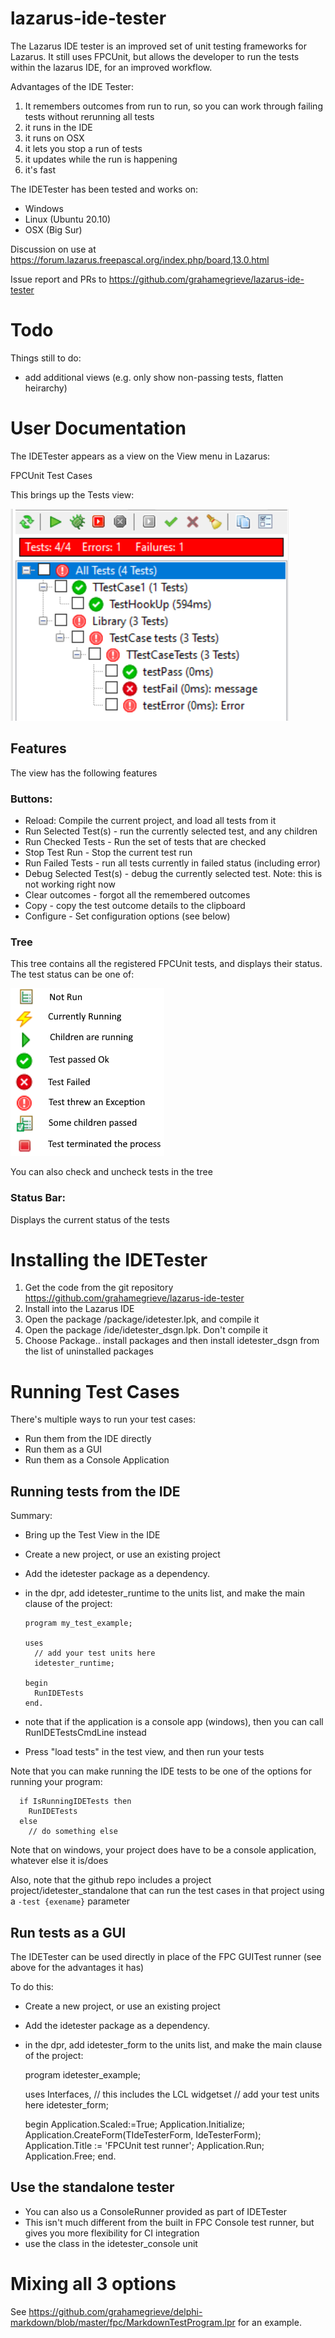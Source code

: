 # lazarus-ide-tester

The Lazarus IDE tester is an improved set of unit testing frameworks for 
Lazarus. It still uses FPCUnit, but allows the developer to run the tests
within the lazarus IDE, for an improved workflow.

Advantages of the IDE Tester:

1. It remembers outcomes from run to run, so you can work through failing tests without rerunning all tests
1. it runs in the IDE
1. it runs on OSX
1. it lets you stop a run of tests
1. it updates while the run is happening
1. it's fast

The IDETester has been tested and works on:
* Windows
* Linux (Ubuntu 20.10)
* OSX (Big Sur)

Discussion on use at https://forum.lazarus.freepascal.org/index.php/board,13.0.html

Issue report and PRs to https://github.com/grahamegrieve/lazarus-ide-tester

# Todo

Things still to do:

* add additional views (e.g. only show non-passing tests, flatten heirarchy)


# User Documentation

The IDETester appears as a view on the View menu in Lazarus:

FPCUnit Test Cases 

This brings up the Tests view:

![Screenshot](https://github.com/grahamegrieve/lazarus-ide-tester/blob/main/doco/screenshot.png)

## Features

The view has the following features

### Buttons:

* Reload: Compile the current project, and load all tests from it
* Run Selected Test(s) - run the currently selected test, and any children
* Run Checked Tests - Run the set of tests that are checked
* Stop Test Run - Stop the current test run 
* Run Failed Tests - run all tests currently in failed status (including error) 
* Debug Selected Test(s) - debug the currently selected test. Note: this is not working right now
* Clear outcomes - forgot all the remembered outcomes
* Copy - copy the test outcome details to the clipboard
* Configure - Set configuration options (see below)

### Tree
This tree contains all the registered FPCUnit tests, and displays their status. The
test status can be one of:

![outcomes](https://github.com/grahamegrieve/lazarus-ide-tester/blob/main/doco/outcomes.png)

You can also check and uncheck tests in the tree


### Status Bar:

Displays the current status of the tests

# Installing the IDETester

1. Get the code from the git repository https://github.com/grahamegrieve/lazarus-ide-tester
1. Install into the Lazarus IDE
  1. Open the package /package/idetester.lpk, and compile it 
  2. Open the package /ide/idetester_dsgn.lpk. Don't compile it 
  3. Choose Package.. install packages and then install idetester_dsgn from the list of uninstalled packages

# Running Test Cases

There's multiple ways to run your test cases:

* Run them from the IDE directly 
* Run them as a GUI
* Run them as a Console Application

## Running tests from the IDE

Summary:

* Bring up the Test View in the IDE 
* Create a new project, or use an existing project 
* Add the idetester package as a dependency. 
* in the dpr, add idetester_runtime to the units list, and make the main clause of the project:

      program my_test_example;

      uses
        // add your test units here 
        idetester_runtime;

      begin
        RunIDETests
      end.                                      

* note that if the application is a console app (windows), then you can call RunIDETestsCmdLine instead
* Press "load tests" in the test view, and then run your tests 

Note that you can make running the IDE tests to be one of the options for running your program:

      if IsRunningIDETests then
        RunIDETests
      else
        // do something else

Note that on windows, your project does have to be a console application, whatever else it is/does

Also, note that the github repo includes a project project/idetester_standalone that 
can run the test cases in that project using a ```-test {exename}``` parameter

## Run tests as a GUI

The IDETester can be used directly in place of the FPC GUITest runner (see above for the advantages it has)

To do this:

* Create a new project, or use an existing project 
* Add the idetester package as a dependency. 
* in the dpr, add idetester_form to the units list, and make the main clause of the project:

    program idetester_example;

    uses
      Interfaces, // this includes the LCL widgetset
      // add your test units here 
      idetester_form;

    begin
      Application.Scaled:=True;
      Application.Initialize;
      Application.CreateForm(TIdeTesterForm, IdeTesterForm);
      Application.Title := 'FPCUnit test runner';
      Application.Run;
      Application.Free;
    end.               

## Use the standalone tester 

* You can also us a ConsoleRunner provided as part of IDETester
* This isn't much different from the built in FPC Console test runner, but gives you more flexibility for CI integration
* use the class in the idetester_console unit

# Mixing all 3 options

See https://github.com/grahamegrieve/delphi-markdown/blob/master/fpc/MarkdownTestProgram.lpr for an example.

